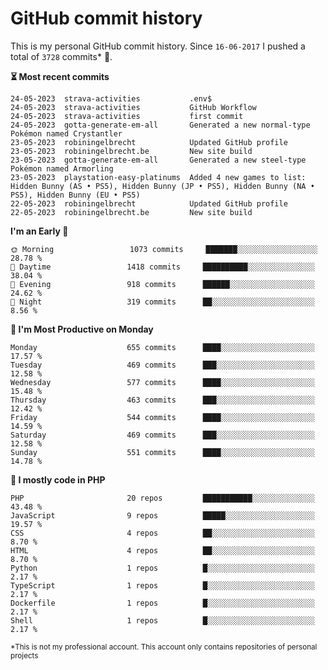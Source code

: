 # GitHub commit history
This is my personal GitHub commit history. Since <!--START_SECTION:first-commit-date-->`16-06-2017`<!--END_SECTION:first-commit-date--> I pushed a total of <!--START_SECTION:total-commit-count-->`3728`<!--END_SECTION:total-commit-count--> commits* 🎉.

<!--START_SECTION:most-recent-commits-->
**⏳ Most recent commits**
                                        
```text
24-05-2023  strava-activities           .env$
24-05-2023  strava-activities           GitHub Workflow
24-05-2023  strava-activities           first commit
24-05-2023  gotta-generate-em-all       Generated a new normal-type Pokémon named Crystantler
23-05-2023  robiningelbrecht            Updated GitHub profile
23-05-2023  robiningelbrecht.be         New site build
23-05-2023  gotta-generate-em-all       Generated a new steel-type Pokémon named Armorling
23-05-2023  playstation-easy-platinums  Added 4 new games to list: Hidden Bunny (AS • PS5), Hidden Bunny (JP • PS5), Hidden Bunny (NA • PS5), Hidden Bunny (EU • PS5)
22-05-2023  robiningelbrecht            Updated GitHub profile
22-05-2023  robiningelbrecht.be         New site build
```
<!--END_SECTION:most-recent-commits-->  

<!--START_SECTION:commits-per-day-time-->
**I&#039;m an Early 🐤**

```text
🌞 Morning                 1073 commits     ███████░░░░░░░░░░░░░░░░░░   28.78 %
🌆 Daytime                 1418 commits     ██████████░░░░░░░░░░░░░░░   38.04 %
🌃 Evening                 918 commits      ██████░░░░░░░░░░░░░░░░░░░   24.62 %
🌙 Night                   319 commits      ██░░░░░░░░░░░░░░░░░░░░░░░   8.56 %
```
<!--END_SECTION:commits-per-day-time-->  

<!--START_SECTION:commits-per-weekday-->
**📅 I&#039;m Most Productive on Monday**

```text
Monday                    655 commits      ████░░░░░░░░░░░░░░░░░░░░░   17.57 %
Tuesday                   469 commits      ███░░░░░░░░░░░░░░░░░░░░░░   12.58 %
Wednesday                 577 commits      ████░░░░░░░░░░░░░░░░░░░░░   15.48 %
Thursday                  463 commits      ███░░░░░░░░░░░░░░░░░░░░░░   12.42 %
Friday                    544 commits      ████░░░░░░░░░░░░░░░░░░░░░   14.59 %
Saturday                  469 commits      ███░░░░░░░░░░░░░░░░░░░░░░   12.58 %
Sunday                    551 commits      ████░░░░░░░░░░░░░░░░░░░░░   14.78 %
```
<!--END_SECTION:commits-per-weekday-->  

<!--START_SECTION:repos-per-language-->
**💬 I mostly code in PHP**

```text
PHP                       20 repos         ███████████░░░░░░░░░░░░░░   43.48 %
JavaScript                9 repos          █████░░░░░░░░░░░░░░░░░░░░   19.57 %
CSS                       4 repos          ██░░░░░░░░░░░░░░░░░░░░░░░   8.70 %
HTML                      4 repos          ██░░░░░░░░░░░░░░░░░░░░░░░   8.70 %
Python                    1 repos          █░░░░░░░░░░░░░░░░░░░░░░░░   2.17 %
TypeScript                1 repos          █░░░░░░░░░░░░░░░░░░░░░░░░   2.17 %
Dockerfile                1 repos          █░░░░░░░░░░░░░░░░░░░░░░░░   2.17 %
Shell                     1 repos          █░░░░░░░░░░░░░░░░░░░░░░░░   2.17 %
```
<!--END_SECTION:repos-per-language-->  

<sub>*This is not my professional account. This account only contains repositories of personal projects</sub>
